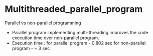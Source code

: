 # Multithreaded_parallel_program
Parallel vs non-parallel programming
- Parallel program implementing multi-threading improves the code execution time over non-parallel program.
- Execution time : for parallel program - 0.802 sec
                   for non-parallel program - ~ 3 sec  
